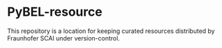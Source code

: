 # PyBEL-resource

This repository is a location for keeping curated resources distributed by Fraunhofer SCAI under version-control.
